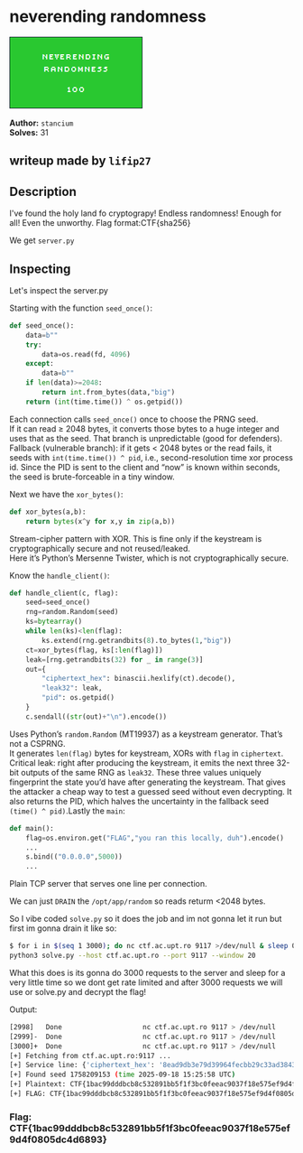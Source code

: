 # neverending randomness

![Proof](proof.png)

**Author:** `stancium`  
**Solves:** 31

**writeup made by** `lifip27`
 ---

## Description

I've found the holy land fo cryptograpy! Endless randomness! Enough for all! Even the unworthy. Flag format:CTF{sha256}

We get `server.py`

## Inspecting

Let's inspect the server.py

Starting with the function `seed_once()`:
```python
def seed_once():
    data=b""
    try:
        data=os.read(fd, 4096)
    except:
        data=b""
    if len(data)>=2048:
        return int.from_bytes(data,"big")
    return (int(time.time()) ^ os.getpid())
```
Each connection calls `seed_once()` once to choose the PRNG seed.   
If it can read ≥ 2048 bytes, it converts those bytes to a huge integer and uses that as the seed. That branch is unpredictable (good for defenders).  
Fallback (vulnerable branch): if it gets < 2048 bytes or the read fails, it seeds with `int(time.time()) ^ pid`, i.e., second-resolution time xor process id. Since the PID is sent to the client and “now” is known within seconds, the seed is brute-forceable in a tiny window.  

Next we have the `xor_bytes()`:
```python
def xor_bytes(a,b):
    return bytes(x^y for x,y in zip(a,b))
```

Stream-cipher pattern with XOR. This is fine only if the keystream is cryptographically secure and not reused/leaked.   
Here it’s Python’s Mersenne Twister, which is not cryptographically secure.

Know the `handle_client()`:
```python
def handle_client(c, flag):
    seed=seed_once()
    rng=random.Random(seed)
    ks=bytearray()
    while len(ks)<len(flag):
        ks.extend(rng.getrandbits(8).to_bytes(1,"big"))
    ct=xor_bytes(flag, ks[:len(flag)])
    leak=[rng.getrandbits(32) for _ in range(3)]
    out={
        "ciphertext_hex": binascii.hexlify(ct).decode(),
        "leak32": leak,
        "pid": os.getpid()
    }
    c.sendall((str(out)+"\n").encode())
```
Uses Python’s `random.Random` (MT19937) as a keystream generator. That’s not a CSPRNG.   
It generates `len(flag)` bytes for keystream, XORs with `flag` in `ciphertext`.
Critical leak: right after producing the keystream, it emits the next three 32-bit outputs of the same RNG as `leak32`. These three values uniquely fingerprint the state you’d have after generating the keystream. That gives the attacker a cheap way to test a guessed seed without even decrypting.
It also returns the PID, which halves the uncertainty in the fallback seed `(time() ^ pid)`.Lastly the `main`:
```python
def main():
    flag=os.environ.get("FLAG","you ran this locally, duh").encode()
    ...
    s.bind(("0.0.0.0",5000))
    ...
```
Plain TCP server that serves one line per connection.

We can just `DRAIN` the `/opt/app/random` so reads returm <2048 bytes.

So I vibe coded `solve.py` so it does the job and im not gonna let it run but first im gonna drain it like so:
```bash
$ for i in $(seq 1 3000); do nc ctf.ac.upt.ro 9117 >/dev/null & sleep 0.003; done; wait
python3 solve.py --host ctf.ac.upt.ro --port 9117 --window 20
```

What this does is its gonna do 3000 requests to the server and sleep for a very little time so we dont get rate limited and after 3000 requests we will use or solve.py and decrypt the flag!

Output:
```bash
[2998]   Done                    nc ctf.ac.upt.ro 9117 > /dev/null
[2999]-  Done                    nc ctf.ac.upt.ro 9117 > /dev/null
[3000]+  Done                    nc ctf.ac.upt.ro 9117 > /dev/null
[+] Fetching from ctf.ac.upt.ro:9117 ...
[+] Service line: {'ciphertext_hex': '8ead9db3e79d39964fecbb29c33ad38433af739e4829259ff23a68be3b111e8345b33f9084195be360bc6ef664140c00f6504d867dbfb6978cf867fcf5b4eb879d217502e8', 'leak32': [1326420283, 3297517928, 4098103181], 'pid': 7}
[+] Found seed 1758209153 (time 2025-09-18 15:25:58 UTC)
[+] Plaintext: CTF{1bac99dddbcb8c532891bb5f1f3bc0feeac9037f18e575ef9d4f0805dc4d6893}
[+] FLAG: CTF{1bac99dddbcb8c532891bb5f1f3bc0feeac9037f18e575ef9d4f0805dc4d6893}
```

### Flag: CTF{1bac99dddbcb8c532891bb5f1f3bc0feeac9037f18e575ef9d4f0805dc4d6893}
